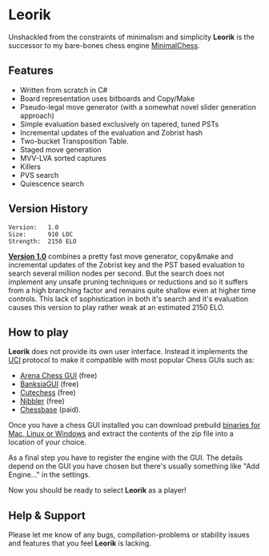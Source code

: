 # Leorik
Unshackled from the constraints of minimalism and simplicity **Leorik** is the successor to my bare-bones chess engine [MinimalChess](https://github.com/lithander/MinimalChessEngine).

## Features

* Written from scratch in C#
* Board representation uses bitboards and Copy/Make
* Pseudo-legal move generator (with a somewhat novel slider generation approach)
* Simple evaluation based exclusively on tapered, tuned PSTs
* Incremental updates of the evaluation and Zobrist hash
* Two-bucket Transposition Table.
* Staged move generation
* MVV-LVA sorted captures
* Killers
* PVS search
* Quiescence search

## Version History
```
Version:   1.0
Size:      910 LOC
Strength:  2150 ELO 
```
[__Version 1.0__](https://github.com/lithander/Leorik/releases/tag/1.0) combines a pretty fast move generator, copy&make and incremental updates of the Zobrist key and the PST based evaluation to search several million nodes per second. But the search does not implement any unsafe pruning techniques or reductions and so it suffers from a high branching factor and remains quite shallow even at higher time controls. This lack of sophistication in both it's search and it's evaluation causes this version to play rather weak at an estimated 2150 ELO.

## How to play

**Leorik** does not provide its own user interface. Instead it implements the [UCI](https://en.wikipedia.org/wiki/Universal_Chess_Interface) protocol to make it compatible with most popular Chess GUIs such as:
* [Arena Chess GUI](http://www.playwitharena.de/) (free)
* [BanksiaGUI](https://banksiagui.com/) (free)
* [Cutechess](https://cutechess.com/) (free)
* [Nibbler](https://github.com/fohristiwhirl/nibbler/releases) (free)
* [Chessbase](https://chessbase.com/) (paid).

Once you have a chess GUI installed you can download prebuild [binaries for Mac, Linux or Windows](https://github.com/lithander/Leorik/releases/tag/1.0) and extract the contents of the zip file into a location of your choice.

As a final step you have to register the engine with the GUI. The details depend on the GUI you have chosen but there's usually something like "Add Engine..." in the settings.

Now you should be ready to select **Leorik** as a player!

## Help & Support

Please let me know of any bugs, compilation-problems or stability issues and features that you feel **Leorik** is lacking.
